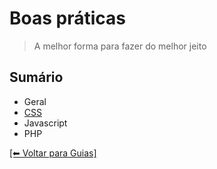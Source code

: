 # Boas práticas
> A melhor forma para fazer do melhor jeito

## Sumário
- Geral
- [CSS](https://github.com/mktvirtual/guides/tree/master/boas-praticas/CSS)
- Javascript
- PHP

[[⬅︎ Voltar para Guias]](https://github.com/mktvirtual/guides)
